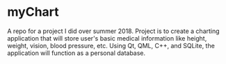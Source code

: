 # myChart
A repo for a project I did over summer 2018. Project is to create a charting application that will store user's basic medical information like height, weight, vision, blood pressure, etc. Using Qt, QML, C++, and SQLite, the application will function as a personal database.
